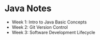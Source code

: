 # Java Notes

- Week 1: Intro to Java Basic Concepts
- Week 2: Git Version Control
- Week 3: Software Development Lifecycle
